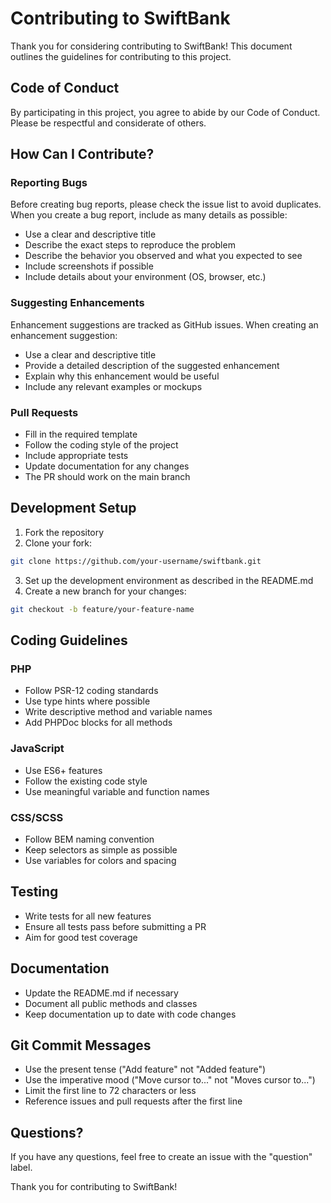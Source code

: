 # Contributing to SwiftBank

Thank you for considering contributing to SwiftBank! This document outlines the guidelines for contributing to this project.

## Code of Conduct

By participating in this project, you agree to abide by our Code of Conduct. Please be respectful and considerate of others.

## How Can I Contribute?

### Reporting Bugs

Before creating bug reports, please check the issue list to avoid duplicates. When you create a bug report, include as many details as possible:

- Use a clear and descriptive title
- Describe the exact steps to reproduce the problem
- Describe the behavior you observed and what you expected to see
- Include screenshots if possible
- Include details about your environment (OS, browser, etc.)

### Suggesting Enhancements

Enhancement suggestions are tracked as GitHub issues. When creating an enhancement suggestion:

- Use a clear and descriptive title
- Provide a detailed description of the suggested enhancement
- Explain why this enhancement would be useful
- Include any relevant examples or mockups

### Pull Requests

- Fill in the required template
- Follow the coding style of the project
- Include appropriate tests
- Update documentation for any changes
- The PR should work on the main branch

## Development Setup

1. Fork the repository
2. Clone your fork:

```bash
git clone https://github.com/your-username/swiftbank.git
```

3. Set up the development environment as described in the README.md
4. Create a new branch for your changes:

```bash
git checkout -b feature/your-feature-name
```

## Coding Guidelines

### PHP

- Follow PSR-12 coding standards
- Use type hints where possible
- Write descriptive method and variable names
- Add PHPDoc blocks for all methods

### JavaScript

- Use ES6+ features
- Follow the existing code style
- Use meaningful variable and function names

### CSS/SCSS

- Follow BEM naming convention
- Keep selectors as simple as possible
- Use variables for colors and spacing

## Testing

- Write tests for all new features
- Ensure all tests pass before submitting a PR
- Aim for good test coverage

## Documentation

- Update the README.md if necessary
- Document all public methods and classes
- Keep documentation up to date with code changes

## Git Commit Messages

- Use the present tense ("Add feature" not "Added feature")
- Use the imperative mood ("Move cursor to..." not "Moves cursor to...")
- Limit the first line to 72 characters or less
- Reference issues and pull requests after the first line

## Questions?

If you have any questions, feel free to create an issue with the "question" label.

Thank you for contributing to SwiftBank!
